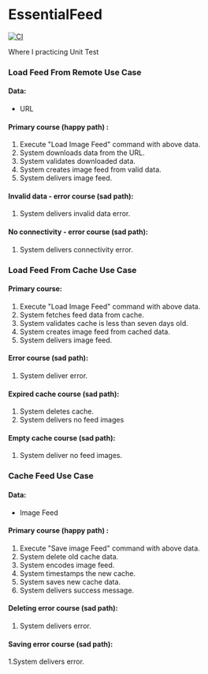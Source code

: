 # EssentialFeed
[![CI](https://github.com/DearGordon/EssentialFeed/actions/workflows/CI.yml/badge.svg)](https://github.com/DearGordon/EssentialFeed/actions/workflows/CI.yml)

Where I practicing Unit Test

### Load Feed From Remote Use Case 

#### Data: 
- URL

#### Primary course (happy path) :
1. Execute "Load Image Feed" command with above data.
2. System downloads data from the URL.
3. System validates downloaded data.
4. System creates image feed from valid data.
5. System delivers image feed.

#### Invalid data - error course (sad path):
1. System delivers invalid data error.

#### No connectivity - error course (sad path):
1. System delivers connectivity error.

### Load Feed From Cache Use Case

#### Primary course: 
1. Execute "Load Image Feed" command with above data.
2. System fetches feed data from cache.
3. System validates cache is less than seven days old.
4. System creates image feed from cached data.
5. System delivers image feed.

#### Error course (sad path):
1. System deliver error.

#### Expired cache course (sad path):
1. System deletes cache.
2. System delivers no feed images

#### Empty cache course (sad path):
1. System deliver no feed images.

### Cache Feed Use Case

#### Data:
- Image Feed

#### Primary course (happy path) :
1. Execute "Save image Feed" command with above data.
2. System delete old cache data.
3. System encodes image feed.
4. System timestamps the new cache.
5. System saves new cache data.
6. System delivers success message.

#### Deleting error course (sad path):
1. System delivers error.

#### Saving error course (sad path):
1.System delivers error.
